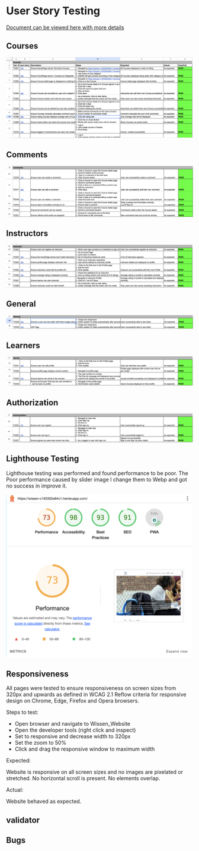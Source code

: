 # User Story Testing

[Document can be viewed here with more details](https://docs.google.com/spreadsheets/d/1PGTyuksE7jeTZeBwcTbz94Z0Oz-22vZtCTD-6P6U3OI/edit?usp=sharing)

## Courses
![test](/readme/testing/courses.png)

## Comments 
![test](/readme/testing/comments.png)

## Instructors
![test](/readme/testing/instructor.png)

## General
![test](/readme/testing/general.png)

## Learners
![test](/readme/testing/learner.png)

## Authorization
![test](/readme/testing/autherization.png)


## Lighthouse Testing

Lighthouse testing was performed and found performance to be poor. 
The Poor performance caused by slider image I change them to Webp
and got no success in improve it.

![lighthouse](/readme/testing/lighthouse.png)


## Responsiveness

All pages were tested to ensure responsiveness on screen sizes from 320px and upwards as defined in WCAG 2.1 Reflow criteria for responsive design on Chrome, Edge, Firefox and Opera browsers.

Steps to test:

* Open browser and navigate to Wissen_Website
* Open the developer tools (right click and inspect)
* Set to responsive and decrease width to 320px
* Set the zoom to 50%
* Click and drag the responsive window to maximum width

Expected:

Website is responsive on all screen sizes and no images are pixelated or stretched. No horizontal scroll is present. No elements overlap.

Actual:

Website behaved as expected.


## validator 



## Bugs
